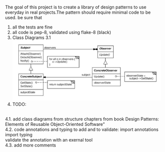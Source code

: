 The goal of this project is to create a library of design patterns to use everyday in real projects.The pattern should require minimal code to be used.
be sure that
1. all the tests are fine
2. all code is pep-8, validated using flake-8 (black) 
3. Class Diagrams
3.1 ![Observer Pattern Class Diagram](documentation/observer.jpg)
4. TODO:
<br/>
4.1. add class diagrams from structure chapters from book Design Patterns: Elements of Reusable Object-Oriented Software"<br/>
4.2. code annotations and typing to add and to validate: 
import annotations<br/>
import typing<br/>
validate the annotation with an exernal tool<br/>
4.3. add more comments<br/>